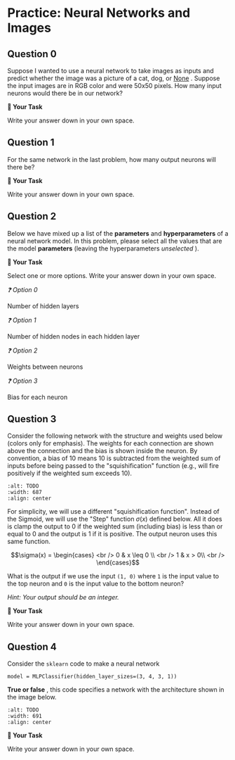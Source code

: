 # <i class="far fa-edit fa-fw"></i> Practice: Neural Networks and Images





## Question 0

Suppose I wanted to use a neural network to take images as inputs and predict whether the image was a picture of a cat, dog, or [None](https://media.giphy.com/media/4YWu31EsM1ToJnAzqc/giphy.gif) . Suppose the input images are in RGB color and were 50x50 pixels. How many input neurons would there be in our network?



**📝 Your Task**

Write your answer down in your own space.

## Question 1

For the same network in the last problem, how many output neurons will there be?



**📝 Your Task**

Write your answer down in your own space.

## Question 2

Below we have mixed up a list of the **parameters** and **hyperparameters** of a neural network model. In this problem, please select all the values that are the model **parameters** (leaving the hyperparameters *unselected* ).



**📝 Your Task**

Select one or more options. Write your answer down in your own space.

*❓ Option 0*

Number of hidden layers



*❓ Option 1*

Number of hidden nodes in each hidden layer



*❓ Option 2*

Weights between neurons



*❓ Option 3*

Bias for each neuron



## Question 3

Consider the following network with the structure and weights used below (colors only for emphasis). The weights for each connection are shown above the connection and the bias is shown inside the neuron. By convention, a bias of 10 means 10 is subtracted from the weighted sum of inputs before being passed to the "squishification" function (e.g., will fire positively if the weighted sum exceeds 10).

```{image} https://static.us.edusercontent.com/files/Kd786GuC8sNauSwZzfnpO6JO
:alt: TODO
:width: 687
:align: center
```

For simplicity, we will use a different "squishification function". Instead of the Sigmoid, we will use the "Step" function $\sigma(x)$ defined below. All it does is clamp the output to 0 if the weighted sum (including bias) is less than or equal to 0 and the output is 1 if it is positive. The output neuron uses this same function.

$$\sigma(x) = \begin{cases} <br /> 0 & x \leq 0 \\ <br /> 1 & x > 0\\ <br /> \end{cases}$$

What is the output if we use the input `(1, 0)` where `1` is the input value to the top neuron and `0` is the input value to the bottom neuron?

*Hint: Your output should be an integer.*



**📝 Your Task**

Write your answer down in your own space.

## Question 4

Consider the `sklearn` code to make a neural network

```text
model = MLPClassifier(hidden_layer_sizes=(3, 4, 3, 1))

````

**True or false** , this code specifies a network with the architecture shown in the image below.

```{image} https://static.us.edusercontent.com/files/p4aQn7nnk0h3DqYetAKV4blO
:alt: TODO
:width: 691
:align: center
```



**📝 Your Task**

Write your answer down in your own space.

